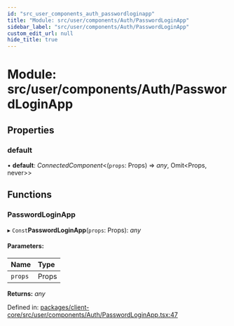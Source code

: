```yaml
---
id: "src_user_components_auth_passwordloginapp"
title: "Module: src/user/components/Auth/PasswordLoginApp"
sidebar_label: "src/user/components/Auth/PasswordLoginApp"
custom_edit_url: null
hide_title: true
---
```


# Module: src/user/components/Auth/PasswordLoginApp

## Properties

### default

• **default**: *ConnectedComponent*<(`props`: Props) => *any*, Omit<Props, never\>\>

## Functions

### PasswordLoginApp

▸ `Const`**PasswordLoginApp**(`props`: Props): *any*

#### Parameters:

| Name | Type |
| :------ | :------ |
| `props` | Props |

**Returns:** *any*

Defined in: [packages/client-core/src/user/components/Auth/PasswordLoginApp.tsx:47](https://github.com/xr3ngine/xr3ngine/blob/2d83606b6/packages/client-core/src/user/components/Auth/PasswordLoginApp.tsx#L47)
